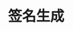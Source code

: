 ---
title: 签名生成
position_number: 5
parameters:
- name:
content:
content_markdown: >-

    以https://sapi.xt-uat.com/v4/order为例。
    
    
    以下是在linux bash环境下使用 echo openssl 和curl工具实现的一个调用接口下单的示例 appkey、secret仅供示范：
    
    
    appKey: 3976eb88-76d0-4f6e-a6b2-a57980770085
    

    secretKey: bc6630d0231fda5cd98794f52c4998659beda290
    




    Header部分数据：

        xt-validate-algorithms: HmacSHA256
    
        xt-validate-appkey: 3976eb88-76d0-4f6e-a6b2-a57980770085
    
        xt-validate-recvwindow: 5000
    
        xt-validate-timestamp: 1641446237201
    
        xt-validate-signature: 2b5eb11e18796d12d88f13dc27dbbd02c2cc51ff7059765ed9821957d82bb4d9



    请求数据：

        {
          type: 'LIMIT',
          timeInForce: 'GTC',
          side: 'BUY',
          symbol: 'btc_usdt',
          price: '39000',
          quantity: '2'
        }



    1、数据部分

        method: 大写的请求方法，例如：GET、POST、DELETE、PUT

        path: 按照path中顺序将所有value进行拼接。形如/test/{var1}/{var2}/的restful路径将按填入的实际参数后路径拼接，示例：/sign/test/bb/aa
  
        query: 按照key的字典序排序，将所有key=value进行拼接。示例：userName=dfdfdf&password=ggg
  
        body:   
            Json: 直接按JSON字符串不做转换或排序操作。
  
            x-www-form-urlencoded: 按照key的字典序排序，将所有key=value进行拼接，示例:userName=dfdfdf&password=ggg　
    
            form-data：此格式暂不支持。
  
        如果存在多种数据形式，则按照path、query、body的顺序进行再拼接，得到所有数据的拼接值。

    方法method示例：
        
        POST


    路径path示例:

        /v4/order

        上述拼接值记作为path



    参数通过query示例:

        symbol=btc_usdt

        上述值拼接记作query



    参数通过body示例

        x-www-form-urlencoded:
      
            symbol=btc_usdt&side=BUY&type=LIMIT&timeInForce=GTC&quantity=1&price=0.1

            上述值拼接记作body

        json:
  
            {"symbol":"btc_usdt","side":"BUY","type":"LIMIT","timeInForce":"GTC","quantity":2,"price":39000}

            上述值拼接记作body



    混合使用query与body(分为表单与json两种格式)

        query: 
            symbol=btc_usdt&side=BUY&type=LIMIT
            上述拼接值记作query

        body: 
            {"symbol":"btc_usdt","side":BUY,"type":"LIMIT"}
            上述拼接值记作body



    整个数据最且拼接值由#符号分别与method、path、query、body进行拼接成#method、#path、#query、#body，最终拼接值记作为Y=#method#path#query#body。

    注意：

        query有数据，body无数据：Y=#method#path#query

        query无数据，body有数据：Y=#method#path#body

        query有数据，body有数据：Y=#method#path#query#body





    2、请求头部分
        将key按照字母自然升序后，使用&方式拼接在一起，作为X。如：

            xt-validate-algorithms=HmacSHA256&xt-validate-appkey=3976eb88-76d0-4f6e-a6b2-a57980770085&xt-validate-recvwindow=5000&xt-validate-timestamp=1641446237201



    3、生成签名
    
        最终把需要进行加密的字符串，记作为original=XY
    
        最后将最终拼接值按照如下方法进行加密得到签名。
    
        signature=org.apache.commons.codec.digest.HmacUtils.hmacSha256Hex(secretkey, original);
    
        将生成的签名singature放到请求头中，以xt-validate-signature为Key，以singature为值。

    4、样例

        签名原始报文样例：

            xt-validate-algorithms=HmacSHA256&xt-validate-appkey=2063495b-85ec-41b3-a810-be84ceb78751&xt-validate-recvwindow=60000&xt-validate-timestamp=1666026215729#POST#/v4/order#{"symbol":"XT_USDT","side":"BUY","type":"LIMIT","timeInForce":"GTC","bizType":"SPOT","price":3,"quantity":2}

        请求报文样例：
      
            curl --location --request POST 'https://sapi.xt.com/v4/order' 
            --header 'accept: */*' 
            --header 'Content-Type: application/json' 
            --header 'xt-validate-algorithms: HmacSHA256' 
            --header 'xt-validate-appkey: 10c172ca-d791-4da5-91cd-e74d202dac96' 
            --header 'xt-validate-recvwindow: 60000' 
            --header 'xt-validate-timestamp: 1666026215729' 
            --header 'xt-validate-signature: 4cb36e820f50d2e353e5e0a182dc4a955b1c26efcb4b513d81eec31dd36072ba' 
            --data-raw '{"symbol":"XT_USDT","side":"BUY","type":"LIMIT","timeInForce":"GTC","bizType":"SPOT","price":3,"quantity":2}'
        
        注意事项：
            注意检查 Content-Type、签名原始报文中的参数格式、请求报文中的参数格式
      
left_code_blocks:
- code_block:
  title:
  language:
right_code_blocks:
- code_block:
  title:
  language:
---